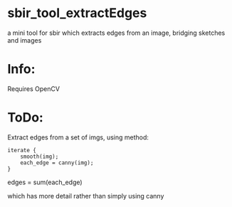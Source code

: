 # sbir_tool_extractEdges
a mini tool for sbir which extracts edges from an image, bridging sketches and images

# Info:
Requires OpenCV

# ToDo:

Extract edges from a set of imgs, using method:

```
iterate {
	smooth(img);
	each_edge = canny(img);
}
```

edges = sum(each_edge)

which has more detail rather than simply using canny